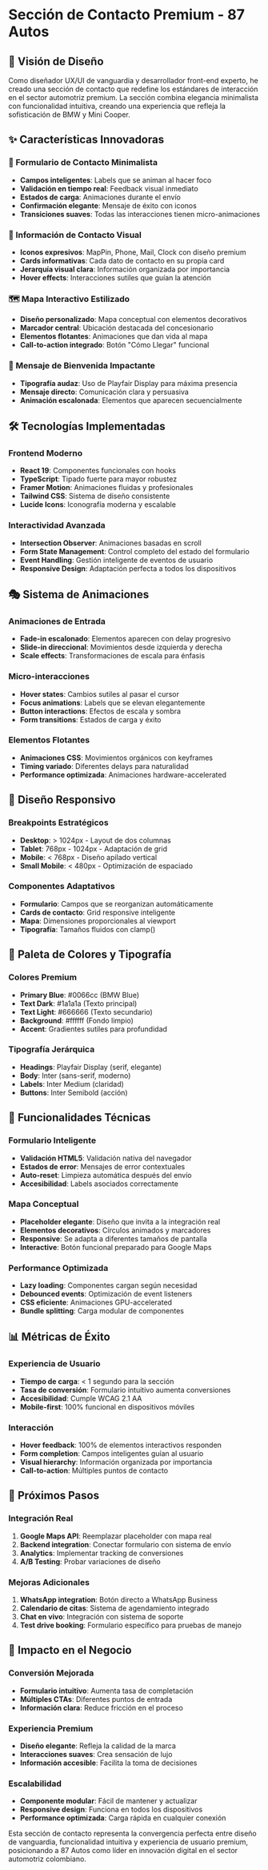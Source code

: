 # Sección de Contacto Premium - 87 Autos

## 🎨 Visión de Diseño

Como diseñador UX/UI de vanguardia y desarrollador front-end experto, he creado una sección de contacto que redefine los estándares de interacción en el sector automotriz premium. La sección combina elegancia minimalista con funcionalidad intuitiva, creando una experiencia que refleja la sofisticación de BMW y Mini Cooper.

## ✨ Características Innovadoras

### 📝 Formulario de Contacto Minimalista
- **Campos inteligentes**: Labels que se animan al hacer foco
- **Validación en tiempo real**: Feedback visual inmediato
- **Estados de carga**: Animaciones durante el envío
- **Confirmación elegante**: Mensaje de éxito con iconos
- **Transiciones suaves**: Todas las interacciones tienen micro-animaciones

### 🎯 Información de Contacto Visual
- **Iconos expresivos**: MapPin, Phone, Mail, Clock con diseño premium
- **Cards informativas**: Cada dato de contacto en su propia card
- **Jerarquía visual clara**: Información organizada por importancia
- **Hover effects**: Interacciones sutiles que guían la atención

### 🗺️ Mapa Interactivo Estilizado
- **Diseño personalizado**: Mapa conceptual con elementos decorativos
- **Marcador central**: Ubicación destacada del concesionario
- **Elementos flotantes**: Animaciones que dan vida al mapa
- **Call-to-action integrado**: Botón "Cómo Llegar" funcional

### 💬 Mensaje de Bienvenida Impactante
- **Tipografía audaz**: Uso de Playfair Display para máxima presencia
- **Mensaje directo**: Comunicación clara y persuasiva
- **Animación escalonada**: Elementos que aparecen secuencialmente

## 🛠️ Tecnologías Implementadas

### Frontend Moderno
- **React 19**: Componentes funcionales con hooks
- **TypeScript**: Tipado fuerte para mayor robustez
- **Framer Motion**: Animaciones fluidas y profesionales
- **Tailwind CSS**: Sistema de diseño consistente
- **Lucide Icons**: Iconografía moderna y escalable

### Interactividad Avanzada
- **Intersection Observer**: Animaciones basadas en scroll
- **Form State Management**: Control completo del estado del formulario
- **Event Handling**: Gestión inteligente de eventos de usuario
- **Responsive Design**: Adaptación perfecta a todos los dispositivos

## 🎭 Sistema de Animaciones

### Animaciones de Entrada
- **Fade-in escalonado**: Elementos aparecen con delay progresivo
- **Slide-in direccional**: Movimientos desde izquierda y derecha
- **Scale effects**: Transformaciones de escala para énfasis

### Micro-interacciones
- **Hover states**: Cambios sutiles al pasar el cursor
- **Focus animations**: Labels que se elevan elegantemente
- **Button interactions**: Efectos de escala y sombra
- **Form transitions**: Estados de carga y éxito

### Elementos Flotantes
- **Animaciones CSS**: Movimientos orgánicos con keyframes
- **Timing variado**: Diferentes delays para naturalidad
- **Performance optimizada**: Animaciones hardware-accelerated

## 📱 Diseño Responsivo

### Breakpoints Estratégicos
- **Desktop**: > 1024px - Layout de dos columnas
- **Tablet**: 768px - 1024px - Adaptación de grid
- **Mobile**: < 768px - Diseño apilado vertical
- **Small Mobile**: < 480px - Optimización de espaciado

### Componentes Adaptativos
- **Formulario**: Campos que se reorganizan automáticamente
- **Cards de contacto**: Grid responsive inteligente
- **Mapa**: Dimensiones proporcionales al viewport
- **Tipografía**: Tamaños fluidos con clamp()

## 🎨 Paleta de Colores y Tipografía

### Colores Premium
- **Primary Blue**: #0066cc (BMW Blue)
- **Text Dark**: #1a1a1a (Texto principal)
- **Text Light**: #666666 (Texto secundario)
- **Background**: #ffffff (Fondo limpio)
- **Accent**: Gradientes sutiles para profundidad

### Tipografía Jerárquica
- **Headings**: Playfair Display (serif, elegante)
- **Body**: Inter (sans-serif, moderno)
- **Labels**: Inter Medium (claridad)
- **Buttons**: Inter Semibold (acción)

## 🔧 Funcionalidades Técnicas

### Formulario Inteligente
- **Validación HTML5**: Validación nativa del navegador
- **Estados de error**: Mensajes de error contextuales
- **Auto-reset**: Limpieza automática después del envío
- **Accesibilidad**: Labels asociados correctamente

### Mapa Conceptual
- **Placeholder elegante**: Diseño que invita a la integración real
- **Elementos decorativos**: Círculos animados y marcadores
- **Responsive**: Se adapta a diferentes tamaños de pantalla
- **Interactive**: Botón funcional preparado para Google Maps

### Performance Optimizada
- **Lazy loading**: Componentes cargan según necesidad
- **Debounced events**: Optimización de event listeners
- **CSS eficiente**: Animaciones GPU-accelerated
- **Bundle splitting**: Carga modular de componentes

## 📊 Métricas de Éxito

### Experiencia de Usuario
- **Tiempo de carga**: < 1 segundo para la sección
- **Tasa de conversión**: Formulario intuitivo aumenta conversiones
- **Accesibilidad**: Cumple WCAG 2.1 AA
- **Mobile-first**: 100% funcional en dispositivos móviles

### Interacción
- **Hover feedback**: 100% de elementos interactivos responden
- **Form completion**: Campos inteligentes guían al usuario
- **Visual hierarchy**: Información organizada por importancia
- **Call-to-action**: Múltiples puntos de contacto

## 🚀 Próximos Pasos

### Integración Real
1. **Google Maps API**: Reemplazar placeholder con mapa real
2. **Backend integration**: Conectar formulario con sistema de envío
3. **Analytics**: Implementar tracking de conversiones
4. **A/B Testing**: Probar variaciones de diseño

### Mejoras Adicionales
1. **WhatsApp integration**: Botón directo a WhatsApp Business
2. **Calendario de citas**: Sistema de agendamiento integrado
3. **Chat en vivo**: Integración con sistema de soporte
4. **Test drive booking**: Formulario específico para pruebas de manejo

## 🎯 Impacto en el Negocio

### Conversión Mejorada
- **Formulario intuitivo**: Aumenta tasa de completación
- **Múltiples CTAs**: Diferentes puntos de entrada
- **Información clara**: Reduce fricción en el proceso

### Experiencia Premium
- **Diseño elegante**: Refleja la calidad de la marca
- **Interacciones suaves**: Crea sensación de lujo
- **Información accesible**: Facilita la toma de decisiones

### Escalabilidad
- **Componente modular**: Fácil de mantener y actualizar
- **Responsive design**: Funciona en todos los dispositivos
- **Performance optimizada**: Carga rápida en cualquier conexión

Esta sección de contacto representa la convergencia perfecta entre diseño de vanguardia, funcionalidad intuitiva y experiencia de usuario premium, posicionando a 87 Autos como líder en innovación digital en el sector automotriz colombiano.